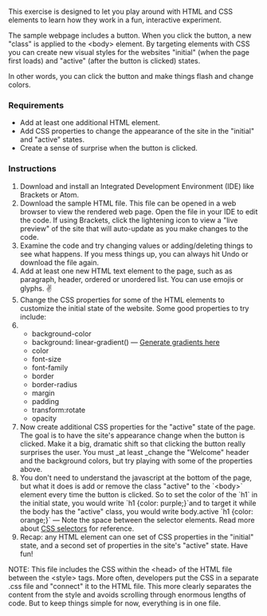 This exercise is designed to let you play around with HTML and CSS elements to learn how they work in a fun, interactive experiment.

The sample webpage includes a button. When you click the button, a new "class" is applied to the  &lt;body&gt; element. By targeting elements with CSS you can create new visual styles for the websites "initial" \(when the page first loads\) and "active" \(after the button is clicked\) states.

In other words, you can click the button and make things flash and change colors.

### Requirements

* Add at least one additional HTML element.
* Add CSS properties to change the appearance of the site in the "initial" and "active" states.
* Create a sense of surprise when the button is clicked.

### Instructions

1. Download and install an Integrated Development Environment \(IDE\) like Brackets or Atom.
2. Download the sample HTML file. This file can be opened in a web browser to view the rendered web page. Open the file in your IDE to edit the code. If using Brackets, click the lightening icon to view a "live preview" of the site that will auto-update as you make changes to the code.
3. Examine the code and try changing values or adding/deleting things to see what happens. If you mess things up, you can always hit Undo or download the file again.
4. Add at least one new HTML text element to the page, such as as paragraph, header, ordered or unordered list. You can use emojis or glyphs. ✌️
5. Change the CSS properties for some of the HTML elements to customize the initial state of the website. Some good properties to try include:
6. * background-color
   * background: linear-gradient\(\) — [Generate gradients here](https://cssgradient.io/)
   * color
   * font-size
   * font-family
   * border
   * border-radius
   * margin
   * padding
   * transform:rotate
   * opacity
7. Now create additional CSS properties for the "active" state of the page. The goal is to have the site's appearance change when the button is clicked. Make it a big, dramatic shift so that clicking the button really surprises the user. You must \_at least \_change the "Welcome" header and the background colors, but try playing with some of the properties above.
8. You don't need to understand the javascript at the bottom of the page, but what it does is add or remove the class "active" to the \`&lt;body&gt;\` element every time the button is clicked. So to set the color of the \`h1\` in the initial state, you would write \`h1 {color: purple;}\`and to target it while the body has the "active" class, you would write body.active \`h1 {color: orange;}\` — Note the space between the selector elements. Read more about [CSS selectors](https://www.w3schools.com/csSref/css_selectors.asp) for reference.
9. Recap: any HTML element can one set of CSS properties in the "initial" state, and a second set of properties in the site's "active" state. Have fun!

NOTE: This file includes the CSS within the &lt;head&gt; of the HTML file between the &lt;style&gt; tags. More often, developers put the CSS in a separate .css file and "connect" it to the HTML file. This more clearly separates the content from the style and avoids scrolling through enormous lengths of code. But to keep things simple for now, everything is in one file.




